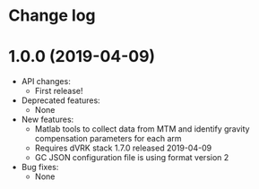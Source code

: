 Change log
==========

1.0.0 (2019-04-09)
==================

* API changes:
  * First release!
* Deprecated features:
  * None
* New features:
  * Matlab tools to collect data from MTM and identify gravity compensation parameters for each arm
  * Requires dVRK stack 1.7.0 released 2019-04-09
  * GC JSON configuration file is using format version 2
* Bug fixes:
  * None
